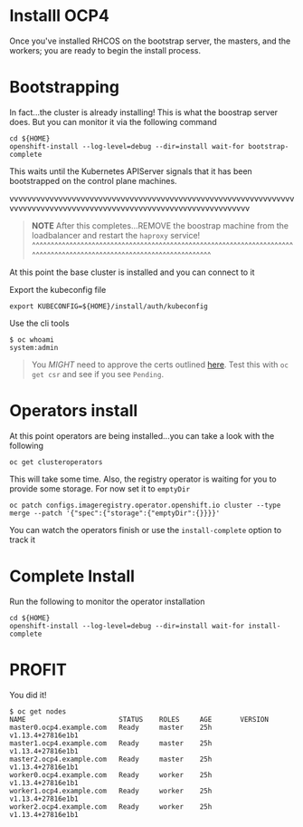# Installl OCP4

Once you've installed RHCOS on the bootstrap server, the masters, and the workers; you are ready to begin the install process.

# Bootstrapping

In fact...the cluster is already installing! This is what the boostrap server does. But you can monitor it via the following command

```
cd ${HOME}
openshift-install --log-level=debug --dir=install wait-for bootstrap-complete
```

This waits until the Kubernetes APIServer signals that it has been bootstrapped on the control plane machines.

vvvvvvvvvvvvvvvvvvvvvvvvvvvvvvvvvvvvvvvvvvvvvvvvvvvvvvvvvvvvvvvvvvvvvvvvvvvvvvvvvvvvvvvvvvvvvvvvvvvvvvvvvvvvvvvvvvvvvv
> **NOTE** After this completes...REMOVE the boostrap machine from the loadbalancer and restart the `haproxy` service!
^^^^^^^^^^^^^^^^^^^^^^^^^^^^^^^^^^^^^^^^^^^^^^^^^^^^^^^^^^^^^^^^^^^^^^^^^^^^^^^^^^^^^^^^^^^^^^^^^^^^^^^^^^^^^^^^^^^^^^

At this point the base cluster is installed and you can connect to it

Export the kubeconfig file
```
export KUBECONFIG=${HOME}/install/auth/kubeconfig
```

Use the cli tools

```
$ oc whoami
system:admin
```

> You *MIGHT* need to approve the certs outlined [here](https://docs.openshift.com/container-platform/4.1/installing/installing_bare_metal/installing-bare-metal.html#installation-approve-csrs_installing-bare-metal). Test this with `oc get csr` and see if you see `Pending`.

# Operators install

At this point operators are being installed...you can take a look with the following

```
oc get clusteroperators
```

This will take some time. Also, the registry operator is waiting for you to provide some storage. For now set it to `emptyDir`

```
oc patch configs.imageregistry.operator.openshift.io cluster --type merge --patch '{"spec":{"storage":{"emptyDir":{}}}}'
```

You can watch the operators finish or use the `install-complete` option to track it

# Complete Install

Run the following to monitor the operator installation

```
cd ${HOME}
openshift-install --log-level=debug --dir=install wait-for install-complete
```

# PROFIT

You did it! 

```
$ oc get nodes
NAME                       STATUS    ROLES     AGE       VERSION
master0.ocp4.example.com   Ready     master    25h       v1.13.4+27816e1b1
master1.ocp4.example.com   Ready     master    25h       v1.13.4+27816e1b1
master2.ocp4.example.com   Ready     master    25h       v1.13.4+27816e1b1
worker0.ocp4.example.com   Ready     worker    25h       v1.13.4+27816e1b1
worker1.ocp4.example.com   Ready     worker    25h       v1.13.4+27816e1b1
worker2.ocp4.example.com   Ready     worker    25h       v1.13.4+27816e1b1
```
